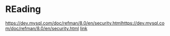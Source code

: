 # REading
https://dev.mysql.com/doc/refman/8.0/en/security.htmlhttps://dev.mysql.com/doc/refman/8.0/en/security.html
[link](https://dev.mysql.com/doc/refman/8.0/en/security.html)
